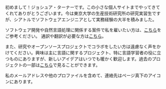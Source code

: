 <!--
.. title: ようこそ
.. slug: index
.. date: 2021-03-07 13:57:10 UTC+09:00
.. tags: 
.. category: 
.. link: 
.. description: 
.. type: text
-->

初めまして！ジョシュア・ターナーです。この小さな個人サイトまでやってきてくれてありがとうございます。今は東京大学の生産技術研究所の研究実習生ですが、シアトルでソフトウェアエンジニアとして実務経験の大半を積みました。

ソフトウェア開発や自然言語処理に関係する案件で私を雇いたい方は、[こちら](link://slug/technical)をご参考ください。 
通訳や翻訳が必要な方は[こちら](link://slug/translation)。

また、研究やオープンソースプロジェクトでコラボをしたい方は遠慮なく声をかけてください。興味は主に言語に関するプロジェクト、特に言語学習者の役に立つものにありますが、新しいアイデアはいつでも暖かく歓迎します。過去のプロジェクトの一部は[こちら](link://slug/projects)で見ることができます。

私のメールアドレスや他のプロファイルを含めて、連絡先はページ真下のアイコンにあります。


